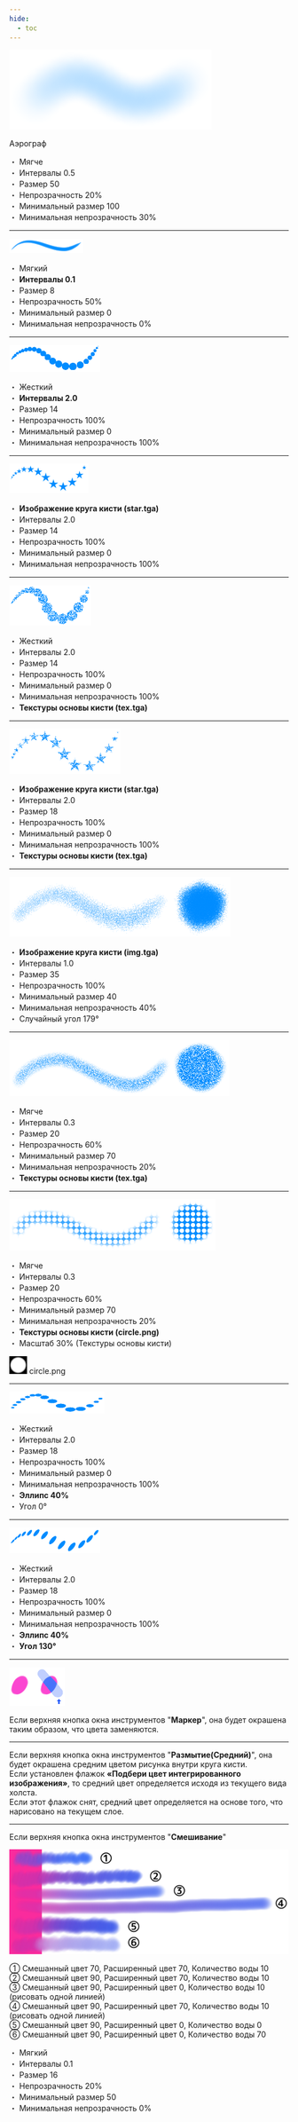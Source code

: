 ```yaml
---
hide:
  - toc
---
```


<!-- https://steamcommunity.com/sharedfiles/filedetails/?id=2966251151 -->

![airburush](./image/softer_interval0_5_size50_opacity20_minSize100_minOpacity30_all_0.png)

Аэрограф

・ Мягче <br />
・ Интервалы 0.5 <br />
・ Размер 50 <br />
・ Непрозрачность 20% <br />
・ Минимальный размер 100 <br />
・ Минимальная непрозрачность 30%

---

![pen](./image/soft_interval0_1_size8_opacity50_all_0.png)

・ Мягкий <br />
・ __Интервалы 0.1__ <br />
・ Размер 8 <br />
・ Непрозрачность 50% <br />
・ Минимальный размер 0 <br />
・ Минимальная непрозрачность 0%

---

![pen_interval2](./image/hard_interval2_size14_opacity100_minOpacity100_all_0.png)

・ Жесткий <br />
・ __Интервалы 2.0__ <br />
・ Размер 14 <br />
・ Непрозрачность 100% <br />
・ Минимальный размер 0 <br />
・ Минимальная непрозрачность 100%

---

![star](./image/star_interval2_size14_opacity100_minOpacity100_all_0.png)

・ __Изображение круга кисти (star.tga)__ <br />
・ Интервалы 2.0 <br />
・ Размер 14 <br />
・ Непрозрачность 100% <br />
・ Минимальный размер 0 <br />
・ Минимальная непрозрачность 100%

---

![base_texture](./image/hard_interval2_size14_opacity100_minOpacity100_tex_texPower100_all_0.png)

・ Жесткий <br />
・ Интервалы 2.0 <br />
・ Размер 14 <br />
・ Непрозрачность 100% <br />
・ Минимальный размер 0 <br />
・ Минимальная непрозрачность 100% <br />
・ __Текстуры основы кисти (tex.tga)__

---

![star_base_texture](./image/star_interval2_size18_opacity100_minOpacity100_tex_texPower100_all_0.png)

・ __Изображение круга кисти (star.tga)__ <br />
・ Интервалы 2.0 <br />
・ Размер 18 <br />
・ Непрозрачность 100% <br />
・ Минимальный размер 0 <br />
・ Минимальная непрозрачность 100% <br />
・ __Текстуры основы кисти (tex.tga)__

---

![noise_circle_image](./image/img_interval1_size35_opacity100_minSize40_minOpacity40_randomAngle179_all_0.png)

・ __Изображение круга кисти (img.tga)__ <br />
・ Интервалы 1.0 <br />
・ Размер 35 <br />
・ Непрозрачность 100% <br />
・ Минимальный размер 40 <br />
・ Минимальная непрозрачность 40% <br />
・ Случайный угол 179°

---

![noise_base_texture](./image/softer_interval0_3_size20_opacity60_minSize70_minOpacity20_tex_texPower100_all_0.png)

・ Мягче <br />
・ Интервалы 0.3 <br />
・ Размер 20 <br />
・ Непрозрачность 60% <br />
・ Минимальный размер 70 <br />
・ Минимальная непрозрачность 20% <br />
・ __Текстуры основы кисти (tex.tga)__

---

![circle_base_texture](./image/softer_interval0_3_size20_opacity60_minSize70_minOpacity20_dot_texPower100_texScale30_all_0.png)

・ Мягче <br />
・ Интервалы 0.3 <br />
・ Размер 20 <br />
・ Непрозрачность 60% <br />
・ Минимальный размер 70 <br />
・ Минимальная непрозрачность 20% <br />
・ __Текстуры основы кисти (circle.png)__ <br />
・ Масштаб 30% (Текстуры основы кисти)

![brush_circle](./image/brush_circle.png)
circle.png

---

![ellipse](./image/hard_interval2_size18_opacity100_minOpacity100_daen40_all_0.png)

・ Жесткий <br />
・ Интервалы 2.0 <br />
・ Размер 18 <br />
・ Непрозрачность 100% <br />
・ Минимальный размер 0 <br />
・ Минимальная непрозрачность 100% <br />
・ __Эллипс 40%__ <br />
・ Угол 0°

---

![ellipse_rotate](./image/hard_interval2_size18_opacity100_minOpacity100_daen40_angle130_all_0.png)

・ Жесткий <br />
・ Интервалы 2.0 <br />
・ Размер 18 <br />
・ Непрозрачность 100% <br />
・ Минимальный размер 0 <br />
・ Минимальная непрозрачность 100% <br />
・ __Эллипс 40%__ <br />
・ __Угол 130°__

---

![marker](./image/marker.png)

Если верхняя кнопка окна инструментов "__Маркер__", она будет окрашена таким образом, что цвета заменяются.

---

Если верхняя кнопка окна инструментов "__Размытие(Средний)__", она будет окрашена средним цветом рисунка внутри круга кисти. <br />
Если установлен флажок __«Подбери цвет интегрированного изображения»__, то средний цвет определяется исходя из текущего вида холста. <br />
Если этот флажок снят, средний цвет определяется на основе того, что нарисовано на текущем слое.

---

Если верхняя кнопка окна инструментов "__Смешивание__"

![mix](./image/mix.png)

① Смешанный цвет 70,  Расширенный цвет 70, Количество воды 10 <br />
② Смешанный цвет 90,  Расширенный цвет 70, Количество воды 10 <br />
③ Смешанный цвет 90,  Расширенный цвет 0, Количество воды 10 (рисовать одной линией) <br />
④ Смешанный цвет 90,  Расширенный цвет 70, Количество воды 10 (рисовать одной линией) <br />
⑤ Смешанный цвет 90,  Расширенный цвет 0, Количество воды 0 <br />
⑥ Смешанный цвет 90,  Расширенный цвет 0, Количество воды 70

・ Мягкий <br />
・ Интервалы 0.1 <br />
・ Размер 16 <br />
・ Непрозрачность 20% <br />
・ Минимальный размер 50 <br />
・ Минимальная непрозрачность 0%
